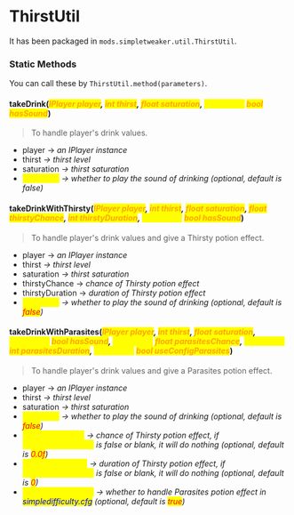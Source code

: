 # ThirstUtil

It has been packaged in `mods.simpletweaker.util.ThirstUtil`.

### Static Methods

You can call these by `ThirstUtil.method(parameters)`.

#### takeDrink(_<mark style="color:orange;">IPlayer player</mark>, <mark style="color:orange;">int thirst</mark>, <mark style="color:orange;">float saturation</mark>, <mark style="color:yellow;">@Optional</mark> <mark style="color:orange;">bool hasSound</mark>_)

> To handle player's drink values.

* player -> _an IPlayer instance_
* thirst _-> thirst level_
* saturation _-> thirst saturation_
* <mark style="color:yellow;">hasSound</mark> _-> whether to play the sound of drinking (optional, default is false)_

#### takeDrinkWithThirsty(_<mark style="color:orange;">IPlayer player</mark>, <mark style="color:orange;">int thirst</mark>, <mark style="color:orange;">float saturation</mark>, <mark style="color:orange;">float thirstyChance</mark>, <mark style="color:orange;">int thirstyDuration</mark>, <mark style="color:yellow;">@Optional</mark>_ _<mark style="color:orange;">bool hasSound</mark>_)

> To handle player's drink values and give a Thirsty potion effect.

* player -> _an IPlayer instance_
* thirst _-> thirst level_
* saturation _-> thirst saturation_
* thirstyChance -> _chance of Thirsty potion effect_
* thirstyDuration -> _duration of Thirsty potion effect_
* <mark style="color:yellow;">hasSound</mark> _-> whether to play the sound of drinking (optional, default is <mark style="color:red;">false</mark>)_

#### takeDrinkWithParasites(_<mark style="color:orange;">IPlayer player</mark>, <mark style="color:orange;">int thirst</mark>, <mark style="color:orange;">float saturation</mark>, <mark style="color:yellow;">@Optional</mark>_ _<mark style="color:orange;">bool hasSound</mark>, <mark style="color:yellow;">@Optional</mark>_ _<mark style="color:orange;">float parasitesChance</mark>, <mark style="color:yellow;">@Optional</mark>_ _<mark style="color:orange;">int parasitesDuration</mark>, <mark style="color:yellow;">@Optional</mark>_ _<mark style="color:orange;">bool useConfigParasites</mark>_)

> To handle player's drink values and give a Parasites potion effect.

* player -> _an IPlayer instance_
* thirst _-> thirst level_
* saturation _-> thirst saturation_
* <mark style="color:yellow;">hasSound</mark> _-> whether to play the sound of drinking (optional, default is <mark style="color:red;">false</mark>)_
* <mark style="color:yellow;">parasitesChance</mark> _-> chance of Thirsty potion effect, if_ <mark style="color:yellow;">useConfigParasites</mark> _is false or blank, it will do nothing (optional, default is <mark style="color:red;">0.0f</mark>)_
* <mark style="color:yellow;">parasitesDuration</mark> _-> duration of Thirsty potion effect, if_ <mark style="color:yellow;">useConfigParasites</mark> _is false or blank, it will do nothing  (optional, default is <mark style="color:red;">0</mark>)_
* <mark style="color:yellow;">useConfigParasites</mark> _-> whether to handle Parasites potion effect in <mark style="color:blue;">simpledifficulty.cfg</mark> (optional, default is <mark style="color:red;">true</mark>)_
